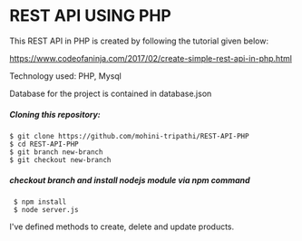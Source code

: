 # REST API USING PHP


This REST API in PHP is created by following the tutorial given below:

 https://www.codeofaninja.com/2017/02/create-simple-rest-api-in-php.html

Technology used: PHP, Mysql


Database for the project is contained in database.json

##### Cloning this repository:
```
$ git clone https://github.com/mohini-tripathi/REST-API-PHP
$ cd REST-API-PHP
$ git branch new-branch
$ git checkout new-branch
```

##### checkout branch and install nodejs module via npm command
```
 $ npm install
 $ node server.js 
```

I've defined methods to create, delete and update products.
